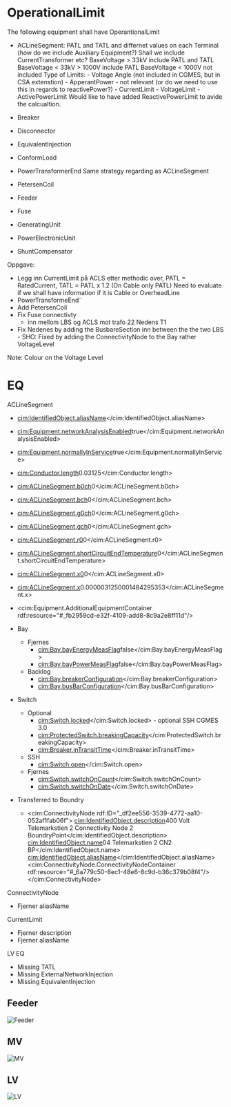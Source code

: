 # OperationalLimit
The following equipment shall have OperantionalLimit
- ACLineSegment:
    PATL and TATL and differnet values on each Terminal (how do we include Auxiliary Equipment?) Shall we include CurrentTransformer etc?
    BaseVoltage > 33kV include PATL and TATL
    BaseVoltage < 33kV > 1000V include PATL
    BaseVoltage < 1000V not included
    Type of Limits:
        - Voltage Angle (not included in CGMES, but in CSA extenstion) 
        - ApperantPower - not relevant (or do we need to use this in regards to reactivePower?)
        - CurrentLimit 
        - VoltageLimit
        - ActivePowerLimit
        Would like to have added ReactivePowerLimit to avide the calcualtion.
- Breaker

- Disconnector
- EquivalentInjection
- ConformLoad
- PowerTransformerEnd
    Same strategy regarding as ACLineSegment
- PetersenCoil
- Feeder
- Fuse
- GeneratingUnit
- PowerElectronicUnit
- ShuntCompensator

Oppgave:
- Legg inn CurrentLimit på ACLS etter methodic over, PATL = RatedCurrent, TATL = PATL x 1.2 (On Cable only PATL) Need to evaluate if we shall have information if it is Cable or OverheadLine
- PowerTransformeEnd¨
- Add PetersenCoil
- Fix Fuse connectivty
    - inn mellom LBS og ACLS mot trafo 22 Nedens T1
- Fix Nedenes by adding the BusbareSection inn between the the two LBS - SHO: Fixed by adding the ConnectivityNode to the Bay rather VoltageLevel



Note: Colour on the Voltage Level


# EQ
ACLineSegment
- <cim:IdentifiedObject.aliasName></cim:IdentifiedObject.aliasName> <!--Optional-->
- <cim:Equipment.networkAnalysisEnabled>true</cim:Equipment.networkAnalysisEnabled> <!--Optional, If not used then true-->
- <cim:Equipment.normallyInService>true</cim:Equipment.normallyInService> <!--Optional, If not used then true-->
- <cim:Conductor.length>0.03125</cim:Conductor.length> <!--Make mandatory-->
- <cim:ACLineSegment.b0ch>0</cim:ACLineSegment.b0ch> <!--Mandatory IF http://entsoe.eu/CIM/EquipmentShortCircuit/3/1-->
- <cim:ACLineSegment.bch>0</cim:ACLineSegment.bch> <!--Mandatory IF http://entsoe.eu/CIM/EquipmentShortCircuit/3/1-->
- <cim:ACLineSegment.g0ch>0</cim:ACLineSegment.g0ch> <!--Mandatory IF http://entsoe.eu/CIM/EquipmentShortCircuit/3/1-->
- <cim:ACLineSegment.gch>0</cim:ACLineSegment.gch> <!--Mandatory IF http://entsoe.eu/CIM/EquipmentShortCircuit/3/1-->
- <cim:ACLineSegment.r0>0</cim:ACLineSegment.r0> <!--Mandatory IF http://entsoe.eu/CIM/EquipmentShortCircuit/3/1-->
- <cim:ACLineSegment.shortCircuitEndTemperature>0</cim:ACLineSegment.shortCircuitEndTemperature> <!--Mandatory IF http://entsoe.eu/CIM/EquipmentShortCircuit/3/1-->
- <cim:ACLineSegment.x0>0</cim:ACLineSegment.x0> <!--Mandatory IF http://entsoe.eu/CIM/EquipmentShortCircuit/3/1-->
- <cim:ACLineSegment.x>0.0000031250001484295353</cim:ACLineSegment.x>
- <cim:Equipment.AdditionalEquipmentContainer rdf:resource="#_fb2959cd-e32f-4109-add8-8c9a2e8ff11d"/> <!--Feeder-Operation-->
- Bay
  - Fjernes
    - <cim:Bay.bayEnergyMeasFlag>false</cim:Bay.bayEnergyMeasFlag>
    - <cim:Bay.bayPowerMeasFlag>false</cim:Bay.bayPowerMeasFlag>
  - Backlog
    - <cim:Bay.breakerConfiguration></cim:Bay.breakerConfiguration>
    - <cim:Bay.busBarConfiguration></cim:Bay.busBarConfiguration>
- Switch
  - Optional
    - <cim:Switch.locked></cim:Switch.locked> - optional SSH CGMES 3.0
    - <cim:ProtectedSwitch.breakingCapacity></cim:ProtectedSwitch.breakingCapacity>
    - <cim:Breaker.inTransitTime></cim:Breaker.inTransitTime>
  - SSH
    - <cim:Switch.open></cim:Switch.open>
  - Fjernes
    - <cim:Switch.switchOnCount></cim:Switch.switchOnCount>
    - <cim:Switch.switchOnDate></cim:Switch.switchOnDate>
    
- Transferred to Boundry
  - <cim:ConnectivityNode rdf:ID="_df2ee556-3539-4772-aa10-052af1fab06f">
        <cim:IdentifiedObject.description>400 Volt Telemarkstien 2 Connectivity Node 2 BoundryPoint</cim:IdentifiedObject.description>
        <cim:IdentifiedObject.name>04 Telemarkstien 2 CN2 BP</cim:IdentifiedObject.name>
        <cim:IdentifiedObject.aliasName></cim:IdentifiedObject.aliasName>
        <cim:ConnectivityNode.ConnectivityNodeContainer rdf:resource="#_6a779c50-8ec1-48e6-8c9d-b36c379b08f4"/>
    </cim:ConnectivityNode>

ConnectivityNode
- Fjerner aliasName

CurrentLimit
- Fjerner description
- Fjerner aliasName

LV EQ
- Missing TATL
- Missing ExternalNetworkInjection
- Missing EquivalentInjection


## Feeder

![Feeder](/Feeder.drawio.png)

## MV

![MV](/DIGIN10-24-MV1_EQ.drawio.png)

## LV

![LV](/DIGIN10-24-LV1_EQ.drawio.png)